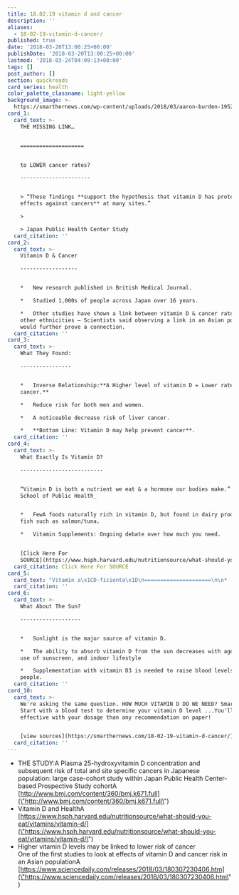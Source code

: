 ```yaml
---
title: 18.02.19 vitamin d and cancer
description: ''
aliases:
  - 18-02-19-vitamin-d-cancer/
published: true
date: '2018-03-20T13:00:25+00:00'
publishDate: '2018-03-20T13:00:25+00:00'
lastmod: '2018-03-24T04:09:13+00:00'
tags: []
post_author: []
section: quickreads
card_series: health
color_palette_classname: light-yellow
background_image: >-
  https://smarthernews.com/wp-content/uploads/2018/03/aaron-burden-195227-unsplash-scaled.jpg
card_1:
  card_text: >-
    THE MISSING LINK…  


    ====================


    to LOWER cancer rates?

    ----------------------


    > “These findings **support the hypothesis that vitamin D has protective
    effects against cancers** at many sites.”

    > 

    > Japan Public Health Center Study
  card_citation: ''
card_2:
  card_text: >-
    Vitamin D & Cancer

    ------------------


    *   New research published in British Medical Journal.

    *   Studied 1,000s of people across Japan over 16 years.

    *   Other studies have shown a link between vitamin D & cancer rates in
    other ethnicities – Scientists said observing a link in an Asian population
    would further prove a connection.
  card_citation: ''
card_3:
  card_text: >-
    What They Found:

    ----------------


    *   Inverse Relationship:**A Higher level of vitamin D = Lower rate of
    cancer.**

    *   Reduce risk for both men and women.

    *   A noticeable decrease risk of liver cancer.

    *   **Bottom Line: Vitamin D may help prevent cancer**.
  card_citation: ''
card_4:
  card_text: >-
    What Exactly Is Vitamin D?

    --------------------------


    “Vitamin D is both a nutrient we eat & a hormone our bodies make.” _Harvard
    School of Public Health_


    *   FewA foods naturally rich in vitamin D, but found in dairy products &
    fish such as salmon/tuna.

    *   Vitamin Supplements: Ongoing debate over how much you need.


    [Click Here For
    SOURCE](https://www.hsph.harvard.edu/nutritionsource/what-should-you-eat/vitamins/vitamin-d/)
  card_citation: Click Here For SOURCE
card_5:
  card_text: "Vitamin a\x1CD-ficienta\x1D\n=====================\n\n*   Est. **1 Billion** people have **inadequate levels** of vitamin D in their blood – the **#1 Worldwide nutritional deficiency**\n*   Being a\x1CD-ficienta\x1D may increase the risk of osteoporosis, heart disease, some cancers, infectious diseases, seasonal flu & more."
  card_citation: ''
card_6:
  card_text: >-
    What About The Sun?

    -------------------


    *   Sunlight is the major source of vitamin D.

    *   The ability to absorb vitamin D from the sun decreases with age, regular
    use of sunscreen, and indoor lifestyle

    *   Supplementation with vitamin D3 is needed to raise blood levels for most
    people.
  card_citation: ''
card_10:
  card_text: >-
    We're asking the same question. HOW MUCH VITAMIN D DO WE NEED? SmartHER Tip:
    Start with a blood test to determine your vitamin D level ...You'll be more
    effective with your dosage than any recommendation on paper!


    [view sources](https://smarthernews.com/18-02-19-vitamin-d-cancer/)
  card_citation: ''
---
```

*   THE STUDY:A Plasma 25-hydroxyvitamin D concentration and subsequent risk of total and site specific cancers in Japanese population: large case-cohort study within Japan Public Health Center-based Prospective Study cohortA [http://www.bmj.com/content/360/bmj.k671.full](\"http://www.bmj.com/content/360/bmj.k671.full\")
*   Vitamin D and HealthA [https://www.hsph.harvard.edu/nutritionsource/what-should-you-eat/vitamins/vitamin-d/](\"https://www.hsph.harvard.edu/nutritionsource/what-should-you-eat/vitamins/vitamin-d/\")
*   Higher vitamin D levels may be linked to lower risk of cancer  
    One of the first studies to look at effects of vitamin D and cancer risk in an Asian populationA [https://www.sciencedaily.com/releases/2018/03/180307230406.htm](\"https://www.sciencedaily.com/releases/2018/03/180307230406.htm\")